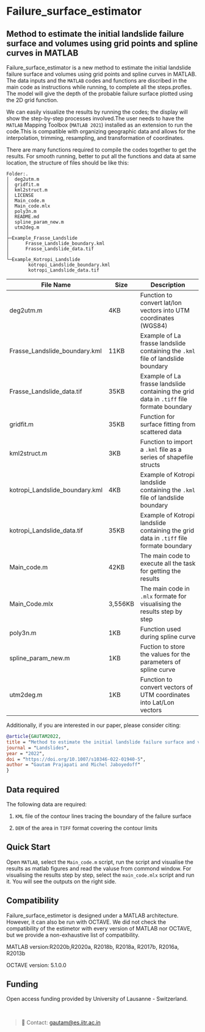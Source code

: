# Failure_surface_estimator

## Method to estimate the initial landslide failure surface and volumes using grid points and spline curves in MATLAB

Failure_surface_estimator is a new method to estimate the initial landslide failure surface and volumes using grid points and spline curves in MATLAB. The data inputs and the `MATLAB` codes and functions are discribed in the main code as instructions while running, to complete all the steps.profles. The model will give the depth of the probable failure surface plotted using the 2D grid function.

We can easily visualize the results by running the codes; the display will show the step-by-step processes involved.The user needs to have the `MATLAB` Mapping Toolbox (`MATLAB 2021`) installed as an extension to run the code.This is compatible with organizing geographic data and allows for the interpolation, trimming, resampling, and transformation of coordinates.

There are many functions required to compile the codes together to get the results. For smooth running, better to put all the functions and data at same location, the structure of files should be like this:

```
Folder:.
│  deg2utm.m
│  gridfit.m
│  kml2struct.m
│  LICENSE
│  Main_code.m
│  Main_code.mlx
│  poly3n.m
│  README.md
│  spline_param_new.m
│  utm2deg.m
│
├─Example_Frasse_Landslide
│      Frasse_Landslide_boundary.kml
│      Frasse_Landslide_data.tif
│
└─Example_Kotropi_Landslide
        kotropi_Landslide_boundary.kml
        kotropi_Landslide_data.tif
```

| **File Name**                  | **Size** | **Description**                                                                        |
| ------------------------------ | -------- | -------------------------------------------------------------------------------------- |
| deg2utm.m                      | 4KB      | Function to convert lat/lon vectors into UTM coordinates (WGS84)                       |
| Frasse_Landslide_boundary.kml  | 11KB     | Example of La frasse landslide containing the `.kml` file of landslide boundary          |
| Frasse_Landslide_data.tif      | 35KB     | Example of La frasse landslide containing the grid data in `.tiff` file formate boundary |
| gridfit.m                      | 35KB     | Function for surface fitting from scattered data                                       |
| kml2struct.m                   | 3KB      | Function to import a `.kml` file as a series of shapefile structs                      |
| kotropi_Landslide_boundary.kml | 4KB      | Example of Kotropi landslide containing the `.kml` file of landslide boundary            |
| kotropi_Landslide_data.tif     | 35KB     | Example of Kotropi landslide containing the grid data in `.tiff` file formate boundary   |
| Main_code.m                    | 42KB     | The main code to execute all the task for getting the results                          |
| Main_Code.mlx                  | 3,556KB  | The main code in `.mlx` formate for visualising the results step by step               |
| poly3n.m                       | 1KB      | Function used during spline curve                                                      |
| spline_param_new.m             | 1KB      | Fuction to store the values for the parameters of spline curve                         |
| utm2deg.m                      | 1KB      | Function to convert vectors of UTM coordinates into Lat/Lon vectors                    |

Additionally, if you are interested in our paper, please consider citing:

```bibtex
@article{GAUTAM2022,
title = "Method to estimate the initial landslide failure surface and volumes using grid points and spline curves in MATLAB",
journal = "Landslides",
year = "2022",
doi = "https://doi.org/10.1007/s10346-022-01940-5",
author = "Gautam Prajapati and Michel Jaboyedoff"
}
```

## Data required
The following data are required:

1. `KML` file of the contour lines tracing the boundary of the failure surface

2. `DEM` of the area in `TIFF` format covering the contour limits

## Quick Start

Open `MATLAB`, select the `Main_code.m` script, run the script and visualise the results as matlab figures and read the valuse from  commond window. For visualising the results step by step, select the `main_code.mlx` script and run it. You will see the outputs on the right side. 

## Compatibility

Failure_surface_estimetor is designed under a MATLAB architecture. However, it can also be run with OCTAVE. We did not check the compatibility of the estimetor with every version of MATLAB nor OCTAVE, but we provide a non-exhaustive list of compatibility.

MATLAB version:R2020b,R2020a, R2018b, R2018a, R2017b, R2016a, R2013b

OCTAVE version: 5.1.0.0

## Funding

Open access funding provided by University of Lausanne - Switzerland.

<br>

> 📧 Contact: gautam@es.iitr.ac.in
